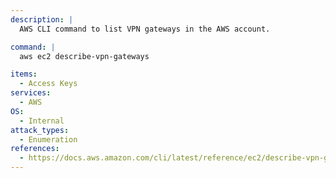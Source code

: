 ```yaml
---
description: |
  AWS CLI command to list VPN gateways in the AWS account.

command: |
  aws ec2 describe-vpn-gateways

items:
  - Access Keys
services:
  - AWS
OS:
  - Internal
attack_types:
  - Enumeration
references:
  - https://docs.aws.amazon.com/cli/latest/reference/ec2/describe-vpn-gateways.html
---
```

